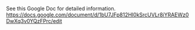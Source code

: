 See this Google Doc for detailed information.
https://docs.google.com/document/d/1bU7JFp812HI0kSrcUVLr8iYRAEWz0DwXq3v0YQzFPrc/edit
